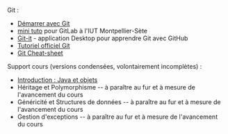 Git :

* [Démarrer avec Git](https://pageperso.lis-lab.fr/~petru.valicov/Cours/archives/Aix/M2104/Demarrer%20avec%20Git)
* [mini tuto](https://gitlabinfo.iutmontp.univ-montp2.fr/valicov/tutoGit1ereAnnee) pour GitLab à l'IUT Montpellier-Sète
* [Git-it](https://github.com/jlord/git-it-electron) - application Desktop pour apprendre Git avec GitHub
* [Tutoriel officiel Git](https://git-scm.com/docs/gittutorial)
* [Git Cheat-sheet](https://education.github.com/git-cheat-sheet-education.pdf)


Support cours (versions condensées, volontairement incomplètes) :
* [Introduction : Java et objets](http://pageperso.lis-lab.fr/~petru.valicov/Cours/M2103/BPOO_Generalites_x4.pdf)
* Héritage et Polymorphisme -- à paraître au fur et à mesure de l'avancement du cours
* Généricité et Structures de données -- à paraître au fur et à mesure de l'avancement du cours
* Gestion d'exceptions -- à paraître au fur et à mesure de l'avancement du cours
